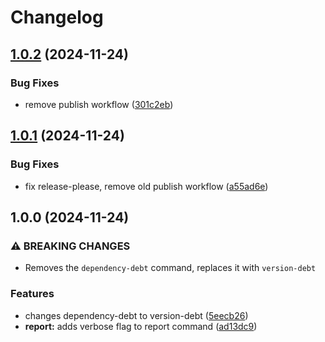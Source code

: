 # Changelog

## [1.0.2](https://github.com/xeel-dev/xeel-cli/compare/v1.0.1...v1.0.2) (2024-11-24)


### Bug Fixes

* remove publish workflow ([301c2eb](https://github.com/xeel-dev/xeel-cli/commit/301c2eb1bf6ac10d885b57af166213c48d7f603f))

## [1.0.1](https://github.com/xeel-dev/xeel-cli/compare/v1.0.0...v1.0.1) (2024-11-24)


### Bug Fixes

* fix release-please, remove old publish workflow ([a55ad6e](https://github.com/xeel-dev/xeel-cli/commit/a55ad6eb22a204eb848a333857ad45cc302fc7cf))

## 1.0.0 (2024-11-24)


### ⚠ BREAKING CHANGES

* Removes the `dependency-debt` command, replaces it with `version-debt`

### Features

* changes dependency-debt to version-debt ([5eecb26](https://github.com/xeel-dev/xeel-cli/commit/5eecb266f029c0dd606a2a0bf9f098c15832f2ea))
* **report:** adds verbose flag to report command ([ad13dc9](https://github.com/xeel-dev/xeel-cli/commit/ad13dc996f83c25479880910f9e9eb1033a37912))
